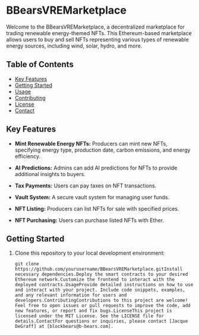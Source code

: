 # BBearsVREMarketplace

Welcome to the BBearsVREMarketplace, a decentralized marketplace for trading renewable energy-themed NFTs. This Ethereum-based marketplace allows users to buy and sell NFTs representing various types of renewable energy sources, including wind, solar, hydro, and more.

## Table of Contents
- [Key Features](#key-features)
- [Getting Started](#getting-started)
- [Usage](#usage)
- [Contributing](#contributing)
- [License](#license)
- [Contact](#contact)

## Key Features
- **Mint Renewable Energy NFTs:** Producers can mint new NFTs, specifying energy type, production date, carbon emissions, and energy efficiency.

- **AI Predictions:** Admins can add AI predictions for NFTs to provide additional insights to buyers.

- **Tax Payments:** Users can pay taxes on NFT transactions.

- **Vault System:** A secure vault system for managing user funds.

- **NFT Listing:** Producers can list NFTs for sale with specified prices.

- **NFT Purchasing:** Users can purchase listed NFTs with Ether.

## Getting Started

1. Clone this repository to your local development environment:

   ```shell
   git clone https://github.com/yourusername/BBearsVREMarketplace.gitInstall necessary dependencies.Deploy the smart contracts to your desired Ethereum network.Customize the frontend to interact with the deployed contracts.UsageProvide detailed instructions on how to use and interact with your project. Include code snippets, examples, and any relevant information for users and developers.ContributingContributions to this project are welcome! Feel free to open issues or pull requests to improve the code, add new features, or report and fix bugs.LicenseThis project is licensed under the MIT License. See the LICENSE file for details.ContactFor questions or inquiries, please contact [Jacque DeGraff] at [blockbears@b-bears.com].
